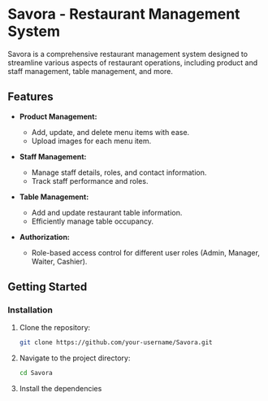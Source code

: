 # Savora - Restaurant Management System

Savora is a comprehensive restaurant management system designed to streamline various aspects of restaurant operations, including product and staff management, table management, and more.

## Features

- **Product Management:**
  - Add, update, and delete menu items with ease.
  - Upload images for each menu item.

- **Staff Management:**
  - Manage staff details, roles, and contact information.
  - Track staff performance and roles.

- **Table Management:**
  - Add and update restaurant table information.
  - Efficiently manage table occupancy.

- **Authorization:**
  - Role-based access control for different user roles (Admin, Manager, Waiter, Cashier).

## Getting Started

### Installation

1. Clone the repository:

    ```bash
    git clone https://github.com/your-username/Savora.git
    ```

2. Navigate to the project directory:

    ```bash
    cd Savora
    ```

3. Install the dependencies
